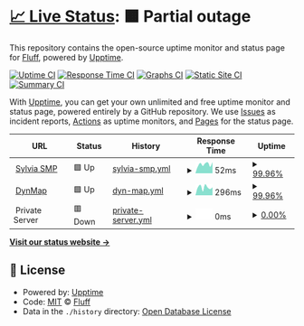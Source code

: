 # [📈 Live Status](https://status.sylvy.me): <!--live status--> **🟧 Partial outage**

This repository contains the open-source uptime monitor and status page for [Fluff](https://status.sylvy.me), powered by [Upptime](https://github.com/upptime/upptime).

[![Uptime CI](https://github.com/fluff663/SylviaSMPStatus/workflows/Uptime%20CI/badge.svg)](https://github.com/fluff663/SylviaSMPStatus/actions?query=workflow%3A%22Uptime+CI%22)
[![Response Time CI](https://github.com/fluff663/SylviaSMPStatus/workflows/Response%20Time%20CI/badge.svg)](https://github.com/fluff663/SylviaSMPStatus/actions?query=workflow%3A%22Response+Time+CI%22)
[![Graphs CI](https://github.com/fluff663/SylviaSMPStatus/workflows/Graphs%20CI/badge.svg)](https://github.com/fluff663/SylviaSMPStatus/actions?query=workflow%3A%22Graphs+CI%22)
[![Static Site CI](https://github.com/fluff663/SylviaSMPStatus/workflows/Static%20Site%20CI/badge.svg)](https://github.com/fluff663/SylviaSMPStatus/actions?query=workflow%3A%22Static+Site+CI%22)
[![Summary CI](https://github.com/fluff663/SylviaSMPStatus/workflows/Summary%20CI/badge.svg)](https://github.com/fluff663/SylviaSMPStatus/actions?query=workflow%3A%22Summary+CI%22)

With [Upptime](https://upptime.js.org), you can get your own unlimited and free uptime monitor and status page, powered entirely by a GitHub repository. We use [Issues](https://github.com/fluff663/SylviaSMPStatus/issues) as incident reports, [Actions](https://github.com/fluff663/SylviaSMPStatus/actions) as uptime monitors, and [Pages](https://status.sylvy.me) for the status page.

<!--start: status pages-->
<!-- This summary is generated by Upptime (https://github.com/upptime/upptime) -->
<!-- Do not edit this manually, your changes will be overwritten -->
<!-- prettier-ignore -->
| URL | Status | History | Response Time | Uptime |
| --- | ------ | ------- | ------------- | ------ |
| <img alt="" src="https://icons.duckduckgo.com/ip3/null.ico" height="13"> [Sylvia SMP](mcs.sylvy.me) | 🟩 Up | [sylvia-smp.yml](https://github.com/Fluff663/SylviaSMPStatus/commits/HEAD/history/sylvia-smp.yml) | <details><summary><img alt="Response time graph" src="./graphs/sylvia-smp/response-time-week.png" height="20"> 52ms</summary><br><a href="https://status.sylvy.me/history/sylvia-smp"><img alt="Response time 70" src="https://img.shields.io/endpoint?url=https%3A%2F%2Fraw.githubusercontent.com%2FFluff663%2FSylviaSMPStatus%2FHEAD%2Fapi%2Fsylvia-smp%2Fresponse-time.json"></a><br><a href="https://status.sylvy.me/history/sylvia-smp"><img alt="24-hour response time 70" src="https://img.shields.io/endpoint?url=https%3A%2F%2Fraw.githubusercontent.com%2FFluff663%2FSylviaSMPStatus%2FHEAD%2Fapi%2Fsylvia-smp%2Fresponse-time-day.json"></a><br><a href="https://status.sylvy.me/history/sylvia-smp"><img alt="7-day response time 52" src="https://img.shields.io/endpoint?url=https%3A%2F%2Fraw.githubusercontent.com%2FFluff663%2FSylviaSMPStatus%2FHEAD%2Fapi%2Fsylvia-smp%2Fresponse-time-week.json"></a><br><a href="https://status.sylvy.me/history/sylvia-smp"><img alt="30-day response time 46" src="https://img.shields.io/endpoint?url=https%3A%2F%2Fraw.githubusercontent.com%2FFluff663%2FSylviaSMPStatus%2FHEAD%2Fapi%2Fsylvia-smp%2Fresponse-time-month.json"></a><br><a href="https://status.sylvy.me/history/sylvia-smp"><img alt="1-year response time 70" src="https://img.shields.io/endpoint?url=https%3A%2F%2Fraw.githubusercontent.com%2FFluff663%2FSylviaSMPStatus%2FHEAD%2Fapi%2Fsylvia-smp%2Fresponse-time-year.json"></a></details> | <details><summary><a href="https://status.sylvy.me/history/sylvia-smp">99.96%</a></summary><a href="https://status.sylvy.me/history/sylvia-smp"><img alt="All-time uptime 92.01%" src="https://img.shields.io/endpoint?url=https%3A%2F%2Fraw.githubusercontent.com%2FFluff663%2FSylviaSMPStatus%2FHEAD%2Fapi%2Fsylvia-smp%2Fuptime.json"></a><br><a href="https://status.sylvy.me/history/sylvia-smp"><img alt="24-hour uptime 99.71%" src="https://img.shields.io/endpoint?url=https%3A%2F%2Fraw.githubusercontent.com%2FFluff663%2FSylviaSMPStatus%2FHEAD%2Fapi%2Fsylvia-smp%2Fuptime-day.json"></a><br><a href="https://status.sylvy.me/history/sylvia-smp"><img alt="7-day uptime 99.96%" src="https://img.shields.io/endpoint?url=https%3A%2F%2Fraw.githubusercontent.com%2FFluff663%2FSylviaSMPStatus%2FHEAD%2Fapi%2Fsylvia-smp%2Fuptime-week.json"></a><br><a href="https://status.sylvy.me/history/sylvia-smp"><img alt="30-day uptime 99.99%" src="https://img.shields.io/endpoint?url=https%3A%2F%2Fraw.githubusercontent.com%2FFluff663%2FSylviaSMPStatus%2FHEAD%2Fapi%2Fsylvia-smp%2Fuptime-month.json"></a><br><a href="https://status.sylvy.me/history/sylvia-smp"><img alt="1-year uptime 92.01%" src="https://img.shields.io/endpoint?url=https%3A%2F%2Fraw.githubusercontent.com%2FFluff663%2FSylviaSMPStatus%2FHEAD%2Fapi%2Fsylvia-smp%2Fuptime-year.json"></a></details>
| <img alt="" src="https://icons.duckduckgo.com/ip3/dynmap.sylvy.me.ico" height="13"> [DynMap](http://dynmap.sylvy.me) | 🟩 Up | [dyn-map.yml](https://github.com/Fluff663/SylviaSMPStatus/commits/HEAD/history/dyn-map.yml) | <details><summary><img alt="Response time graph" src="./graphs/dyn-map/response-time-week.png" height="20"> 296ms</summary><br><a href="https://status.sylvy.me/history/dyn-map"><img alt="Response time 232" src="https://img.shields.io/endpoint?url=https%3A%2F%2Fraw.githubusercontent.com%2FFluff663%2FSylviaSMPStatus%2FHEAD%2Fapi%2Fdyn-map%2Fresponse-time.json"></a><br><a href="https://status.sylvy.me/history/dyn-map"><img alt="24-hour response time 259" src="https://img.shields.io/endpoint?url=https%3A%2F%2Fraw.githubusercontent.com%2FFluff663%2FSylviaSMPStatus%2FHEAD%2Fapi%2Fdyn-map%2Fresponse-time-day.json"></a><br><a href="https://status.sylvy.me/history/dyn-map"><img alt="7-day response time 296" src="https://img.shields.io/endpoint?url=https%3A%2F%2Fraw.githubusercontent.com%2FFluff663%2FSylviaSMPStatus%2FHEAD%2Fapi%2Fdyn-map%2Fresponse-time-week.json"></a><br><a href="https://status.sylvy.me/history/dyn-map"><img alt="30-day response time 233" src="https://img.shields.io/endpoint?url=https%3A%2F%2Fraw.githubusercontent.com%2FFluff663%2FSylviaSMPStatus%2FHEAD%2Fapi%2Fdyn-map%2Fresponse-time-month.json"></a><br><a href="https://status.sylvy.me/history/dyn-map"><img alt="1-year response time 232" src="https://img.shields.io/endpoint?url=https%3A%2F%2Fraw.githubusercontent.com%2FFluff663%2FSylviaSMPStatus%2FHEAD%2Fapi%2Fdyn-map%2Fresponse-time-year.json"></a></details> | <details><summary><a href="https://status.sylvy.me/history/dyn-map">99.96%</a></summary><a href="https://status.sylvy.me/history/dyn-map"><img alt="All-time uptime 91.12%" src="https://img.shields.io/endpoint?url=https%3A%2F%2Fraw.githubusercontent.com%2FFluff663%2FSylviaSMPStatus%2FHEAD%2Fapi%2Fdyn-map%2Fuptime.json"></a><br><a href="https://status.sylvy.me/history/dyn-map"><img alt="24-hour uptime 99.74%" src="https://img.shields.io/endpoint?url=https%3A%2F%2Fraw.githubusercontent.com%2FFluff663%2FSylviaSMPStatus%2FHEAD%2Fapi%2Fdyn-map%2Fuptime-day.json"></a><br><a href="https://status.sylvy.me/history/dyn-map"><img alt="7-day uptime 99.96%" src="https://img.shields.io/endpoint?url=https%3A%2F%2Fraw.githubusercontent.com%2FFluff663%2FSylviaSMPStatus%2FHEAD%2Fapi%2Fdyn-map%2Fuptime-week.json"></a><br><a href="https://status.sylvy.me/history/dyn-map"><img alt="30-day uptime 99.99%" src="https://img.shields.io/endpoint?url=https%3A%2F%2Fraw.githubusercontent.com%2FFluff663%2FSylviaSMPStatus%2FHEAD%2Fapi%2Fdyn-map%2Fuptime-month.json"></a><br><a href="https://status.sylvy.me/history/dyn-map"><img alt="1-year uptime 91.12%" src="https://img.shields.io/endpoint?url=https%3A%2F%2Fraw.githubusercontent.com%2FFluff663%2FSylviaSMPStatus%2FHEAD%2Fapi%2Fdyn-map%2Fuptime-year.json"></a></details>
| <img alt="" src="https://icons.duckduckgo.com/ip3/null.ico" height="13"> Private Server | 🟥 Down | [private-server.yml](https://github.com/Fluff663/SylviaSMPStatus/commits/HEAD/history/private-server.yml) | <details><summary><img alt="Response time graph" src="./graphs/private-server/response-time-week.png" height="20"> 0ms</summary><br><a href="https://status.sylvy.me/history/private-server"><img alt="Response time 57" src="https://img.shields.io/endpoint?url=https%3A%2F%2Fraw.githubusercontent.com%2FFluff663%2FSylviaSMPStatus%2FHEAD%2Fapi%2Fprivate-server%2Fresponse-time.json"></a><br><a href="https://status.sylvy.me/history/private-server"><img alt="24-hour response time 0" src="https://img.shields.io/endpoint?url=https%3A%2F%2Fraw.githubusercontent.com%2FFluff663%2FSylviaSMPStatus%2FHEAD%2Fapi%2Fprivate-server%2Fresponse-time-day.json"></a><br><a href="https://status.sylvy.me/history/private-server"><img alt="7-day response time 0" src="https://img.shields.io/endpoint?url=https%3A%2F%2Fraw.githubusercontent.com%2FFluff663%2FSylviaSMPStatus%2FHEAD%2Fapi%2Fprivate-server%2Fresponse-time-week.json"></a><br><a href="https://status.sylvy.me/history/private-server"><img alt="30-day response time 0" src="https://img.shields.io/endpoint?url=https%3A%2F%2Fraw.githubusercontent.com%2FFluff663%2FSylviaSMPStatus%2FHEAD%2Fapi%2Fprivate-server%2Fresponse-time-month.json"></a><br><a href="https://status.sylvy.me/history/private-server"><img alt="1-year response time 57" src="https://img.shields.io/endpoint?url=https%3A%2F%2Fraw.githubusercontent.com%2FFluff663%2FSylviaSMPStatus%2FHEAD%2Fapi%2Fprivate-server%2Fresponse-time-year.json"></a></details> | <details><summary><a href="https://status.sylvy.me/history/private-server">0.00%</a></summary><a href="https://status.sylvy.me/history/private-server"><img alt="All-time uptime 22.89%" src="https://img.shields.io/endpoint?url=https%3A%2F%2Fraw.githubusercontent.com%2FFluff663%2FSylviaSMPStatus%2FHEAD%2Fapi%2Fprivate-server%2Fuptime.json"></a><br><a href="https://status.sylvy.me/history/private-server"><img alt="24-hour uptime 0.00%" src="https://img.shields.io/endpoint?url=https%3A%2F%2Fraw.githubusercontent.com%2FFluff663%2FSylviaSMPStatus%2FHEAD%2Fapi%2Fprivate-server%2Fuptime-day.json"></a><br><a href="https://status.sylvy.me/history/private-server"><img alt="7-day uptime 0.00%" src="https://img.shields.io/endpoint?url=https%3A%2F%2Fraw.githubusercontent.com%2FFluff663%2FSylviaSMPStatus%2FHEAD%2Fapi%2Fprivate-server%2Fuptime-week.json"></a><br><a href="https://status.sylvy.me/history/private-server"><img alt="30-day uptime 0.00%" src="https://img.shields.io/endpoint?url=https%3A%2F%2Fraw.githubusercontent.com%2FFluff663%2FSylviaSMPStatus%2FHEAD%2Fapi%2Fprivate-server%2Fuptime-month.json"></a><br><a href="https://status.sylvy.me/history/private-server"><img alt="1-year uptime 22.89%" src="https://img.shields.io/endpoint?url=https%3A%2F%2Fraw.githubusercontent.com%2FFluff663%2FSylviaSMPStatus%2FHEAD%2Fapi%2Fprivate-server%2Fuptime-year.json"></a></details>

<!--end: status pages-->

[**Visit our status website →**](https://status.sylvy.me)

## 📄 License

- Powered by: [Upptime](https://github.com/upptime/upptime)
- Code: [MIT](./LICENSE) © [Fluff](https://status.sylvy.me)
- Data in the `./history` directory: [Open Database License](https://opendatacommons.org/licenses/odbl/1-0/)
